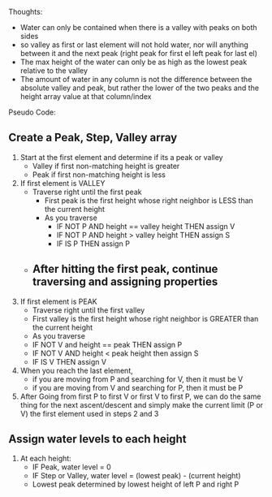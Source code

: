 

Thoughts:

- Water can only be contained when there is a valley with peaks on both sides 
- so valley as first or last element will not hold water, nor will anything between it and the next peak (right peak for first el left peak for last el)
- The max height of the water can only be as high as the lowest peak relative to the valley
- The amount of water in any column is not the difference between the absolute valley and peak, but rather the lower of the two peaks and the height array value at that column/index




Pseudo Code:
## Create a Peak, Step, Valley array
1. Start at the first element and determine if its a peak or valley
   - Valley if first non-matching height is greater
   - Peak if first non-matching height is less
2. If first element is VALLEY
   - Traverse right until the first peak
     - First peak is the first height whose right neighbor is LESS than the current height
     - As you traverse
       - IF NOT P AND height == valley height THEN assign V
       - IF NOT P AND height > valley height THEN assign S
       - IF IS P THEN assign P
   - After hitting the first peak, continue traversing and assigning properties
     - 
3. If first element is PEAK
   - Traverse right until the first valley
   - First valley is the first height whose right neighbor is GREATER than the current height
   - As you traverse
   - IF NOT V and height == peak THEN assign P
   - IF NOT V AND height < peak height then assign S
   - IF IS V THEN assign V
4. When you reach the last element, 
   - if you are moving from P and searching for V, then it must be V 
   - if you are moving from V and searching for P, then it must be P
5. After Going from first P to first V or first V to first P, we can do the same thing for the next ascent/descent and simply make the current limit (P or V) the first element used in steps 2 and 3

## Assign water levels to each height
1. At each height:
   - IF Peak, water level = 0
   - IF Step or Valley, water level = (lowest peak) - (current height) 
   - Lowest peak determined by lowest height of left P and right P